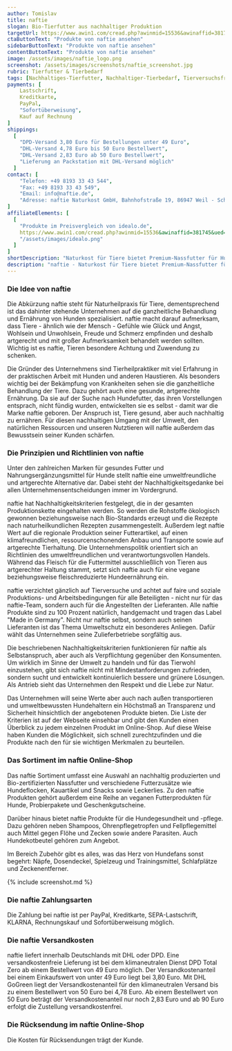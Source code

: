 ```yaml
---
author: Tomislav
title: naftie
slogan: Bio-Tierfutter aus nachhaltiger Produktion
targetUrl: https://www.awin1.com/cread.php?awinmid=15536&awinaffid=381745&ued=https%3A%2F%2Fwww.idealo.de%2Fpreisvergleich%2FMainSearchProductCategory.html%3Fq%3Dnaftie
ctaButtonText: "Produkte von naftie ansehen"
sidebarButtonText: "Produkte von naftie ansehen"
contentButtonText: "Produkte von naftie ansehen"
image: /assets/images/naftie_logo.png
screenshot: /assets/images/screenshots/naftie_screenshot.jpg
rubric: Tierfutter & Tierbedarf
tags: [Nachhaltiges-Tierfutter, Nachhaltiger-Tierbedarf, Tierversuchsfrei, Made-in-Germany, Keine-Tierversuche]
payments: [
    Lastschrift,
    Kreditkarte,
    PayPal,
    "Sofortüberweisung",
    Kauf auf Rechnung
]
shippings:
  [
    "DPD-Versand 3,80 Euro für Bestellungen unter 49 Euro",
    "DHL-Versand 4,78 Euro bis 50 Euro Bestellwert",
    "DHL-Versand 2,83 Euro ab 50 Euro Bestellwert",
    "Lieferung an Packstation mit DHL-Versand möglich"
  ]
contact: [
    "Telefon: +49 8193 33 43 544",
    "Fax: +49 8193 33 43 549",
    "Email: info@naftie.de",
    "Adresse: naftie Naturkost GmbH, Bahnhofstraße 19, 86947 Weil - Schwabhausen"
]
affiliateElements: [
  [
    "Produkte im Preisvergleich von idealo.de",
    https://www.awin1.com/cread.php?awinmid=15536&awinaffid=381745&ued=https%3A%2F%2Fwww.idealo.de%2Fpreisvergleich%2FMainSearchProductCategory.html%3Fq%3Dnaftie,
    "/assets/images/idealo.png"
  ]
]
shortDescription: "Naturkost für Tiere bietet Premium-Nassfutter für Hunde sowie natürliche Futterzusätze in zertifizierter Bio-Qualität nachhaltig hergestellt in Deutschland."
description: "naftie - Naturkost für Tiere bietet Premium-Nassfutter für Hunde sowie natürliche Futterzusätze in zertifizierter Bio-Qualität. Alle Produkte stammen zudem aus artgerechter Tierhaltung in Deutschland."
---
```


### Die Idee von naftie

Die Abkürzung naftie steht für Naturheilpraxis für Tiere, dementsprechend ist das dahinter stehende Unternehmen auf die ganzheitliche Behandlung und Ernährung von Hunden spezialisiert. naftie macht darauf aufmerksam, dass Tiere - ähnlich wie der Mensch - Gefühle wie Glück und Angst, Wohlsein und Unwohlsein, Freude und Schmerz empfinden und deshalb artgerecht und mit großer Aufmerksamkeit behandelt werden sollten. Wichtig ist es naftie, Tieren besondere Achtung und Zuwendung zu schenken.

Die Gründer des Unternehmens sind Tierheilpraktiker mit viel Erfahrung in der praktischen Arbeit mit Hunden und anderen Haustieren. Als besonders wichtig bei der Bekämpfung von Krankheiten sehen sie die ganzheitliche Behandlung der Tiere. Dazu gehört auch eine gesunde, artgerechte Ernährung. Da sie auf der Suche nach Hundefutter, das ihren Vorstellungen entsprach, nicht fündig wurden, entwickelten sie es selbst - damit war die Marke naftie geboren. Der Anspruch ist, Tiere gesund, aber auch nachhaltig zu ernähren. Für diesen nachhaltigen Umgang mit der Umwelt, den natürlichen Ressourcen und unseren Nutztieren will naftie außerdem das Bewusstsein seiner Kunden schärfen.

### Die Prinzipien und Richtlinien von naftie

Unter den zahlreichen Marken für gesundes Futter und Nahrungsergänzungsmittel für Hunde stellt naftie eine umweltfreundliche und artgerechte Alternative dar. Dabei steht der Nachhaltigkeitsgedanke bei allen Unternehmensentscheidungen immer im Vordergrund.

naftie hat Nachhaltigkeitskriterien festgelegt, die in der gesamten Produktionskette eingehalten werden. So werden die Rohstoffe ökologisch gewonnen beziehungsweise nach Bio-Standards erzeugt und die Rezepte nach naturheilkundlichen Rezepten zusammengestellt. Außerdem legt naftie Wert auf die regionale Produktion seiner Futterartikel, auf einen klimafreundlichen, ressourcenschonenden Anbau und Transporte sowie auf artgerechte Tierhaltung. Die Unternehmenspolitik orientiert sich an Richtlinien des umweltfreundlichen und verantwortungsvollen Handels. Während das Fleisch für die Futtermittel ausschließlich von Tieren aus artgerechter Haltung stammt, setzt sich naftie auch für eine vegane beziehungsweise fleischreduzierte Hundeernährung ein.

naftie verzichtet gänzlich auf Tierversuche und achtet auf faire und soziale Produktions- und Arbeitsbedingungen für alle Beteiligten - nicht nur für das naftie-Team, sondern auch für die Angestellten der Lieferanten. Alle naftie Produkte sind zu 100 Prozent natürlich, handgemacht und tragen das Label "Made in Germany". Nicht nur naftie selbst, sondern auch seinen Lieferanten ist das Thema Umweltschutz ein besonderes Anliegen. Dafür wählt das Unternehmen seine Zulieferbetriebe sorgfältig aus.

Die beschriebenen Nachhaltigkeitskriterien funktionieren für naftie als Selbstanspruch, aber auch als Verpflichtung gegenüber den Konsumenten. Um wirklich im Sinne der Umwelt zu handeln und für das Tierwohl einzustehen, gibt sich naftie nicht mit Mindestanforderungen zufrieden, sondern sucht und entwickelt kontinuierlich bessere und grünere Lösungen. Als Antrieb sieht das Unternehmen den Respekt und die Liebe zur Natur.

Das Unternehmen will seine Werte aber auch nach außen transportieren und umweltbewussten Hundehaltern ein Höchstmaß an Transparenz und Sicherheit hinsichtlich der angebotenen Produkte bieten. Die Liste der Kriterien ist auf der Webseite einsehbar und gibt den Kunden einen Überblick zu jedem einzelnen Produkt im Online-Shop. Auf diese Weise haben Kunden die Möglichkeit, sich schnell zurechtzufinden und die Produkte nach den für sie wichtigen Merkmalen zu beurteilen.

### Das Sortiment im naftie Online-Shop

Das naftie Sortiment umfasst eine Auswahl an nachhaltig produzierten und Bio-zertifizierten Nassfutter und verschiedene Futterzusätze wie Hundeflocken, Kauartikel und Snacks sowie Leckerlies. Zu den naftie Produkten gehört außerdem eine Reihe an veganen Futterprodukten für Hunde, Probierpakete und Geschenkgutscheine.

Darüber hinaus bietet naftie Produkte für die Hundegesundheit und -pflege. Dazu gehören neben Shampoos, Ohrenpflegetropfen und Fellpflegemittel auch Mittel gegen Flöhe und Zecken sowie andere Parasiten. Auch Hundekotbeutel gehören zum Angebot.

Im Bereich Zubehör gibt es alles, was das Herz von Hundefans sonst begehrt: Näpfe, Dosendeckel, Spielzeug und Trainingsmittel, Schlafplätze und Zeckenentferner.

{% include screenshot.md %}

### Die naftie Zahlungsarten

Die Zahlung bei naftie ist per PayPal, Kreditkarte, SEPA-Lastschrift, KLARNA, Rechnungskauf und Sofortüberweisung möglich.

### Die naftie Versandkosten

naftie liefert innerhalb Deutschlands mit DHL oder DPD. Eine versandkostenfreie Lieferung ist bei dem klimaneutralen Dienst DPD Total Zero ab einem Bestellwert von 49 Euro möglich. Der Versandkostenanteil bei einem Einkaufswert von unter 49 Euro liegt bei 3,80 Euro. Mit DHL GoGreen liegt der Versandkostenanteil für den klimaneutralen Versand bis zu einem Bestellwert von 50 Euro bei 4,78 Euro. Ab einem Bestellwert von 50 Euro beträgt der Versandkostenanteil nur noch 2,83 Euro und ab 90 Euro erfolgt die Zustellung versandkostenfrei.

### Die Rücksendung im naftie Online-Shop

Die Kosten für Rücksendungen trägt der Kunde.
